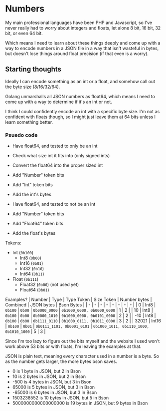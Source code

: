 # Numbers

My main professional languages have been PHP and Javascript, so I've never
really had to worry about integers and floats, let alone 8 bit, 16 bit, 32 bit,
or even 64 bit.

Which means I need to learn about these things deeply and come up with a way to
encode numbers in a JSON file in a way that isn't wasteful in bytes, but doesn't
lose things around float precision (if that even is a worry).

## Starting thoughts

Ideally I can encode something as an int or a float, and somehow call out the
byte size (8/16/32/64).

Golang unmarshalls all JSON numbers as float64, which means I need to come up
with a way to determine if it's an int or not.

I think I could confidently encode an int with a specific byte size. I'm not as
confident with floats though, so I might just leave them at 64 bits unless I
learn something better.

### Psuedo code

* Have float64, and tested to only be an int
* Check what size int it fits into (only signed ints)
* Convert the float64 into the proper sized int
* Add "Number" token bits
* Add "Int<bit size>" token bits
* Add the int's bytes

* Have float64, and tested to not be an int
* Add "Number" token bits
* Add "Float64" token bits
* Add the float's bytes

Tokens:
* Int (`0b100`)
  * Int8  (`0b00`)
  * Int16 (`0b01`)
  * Int32 (`0b10`)
  * Int64 (`0b11`)
* Float (`0b111`)
  * Float32 (`0b00`) (not used yet)
  * Float64 (`0b01`)

Examples?
| Number | Type | Type Token | Size Token | Number bytes | Combined | JSON bytes | Bson Bytes |
| - | - | - | - | - | - | - | - |
| 0 | Int8 | `0b100` | `0b00` |  `0b0000_0000` | `0b1000_0000, 0b0000_0000` | 1 | 2 |
| 10 | Int8 | `0b100` | `0b00` |  `0b0000_1010` | `0b1000_0000, 0b0101_0000` | 2 | 2 |
| -10 | Int8 | `0b100` | `0b00` | `0b1111_0110` | `0b1000_0111, 0b1011_0000` | 3 | 2 |
| 32021 | Int16 | `0b100` | `0b01` | `0b0111_1101, 0b0001_0101` | `0b1000_1011, 0b1110_1000, 0b1010_1000` | 5 | 3 |

Since I'm too lazy to figure out the bits myself and the website I used won't
work above 53 bits or with floats, I'm leaving the examples at that.

JSON is plain text, meaning every character used in a number is a byte. So as
the number gets larger, the more bytes bson saves.

* 0 is 1 byte in JSON, but 2 in Bson
* 10 is 2 bytes in JSON, but 2 in Bson
* -500 is 4 bytes in JSON, but 3 in Bson
* 65000 is 5 bytes in JSON, but 3 in Bson
* -65000 is 6 bytes in JSON, but 3 in Bson
* 1503238552 is 10 bytes in JSON, but 5 in Bson
* 5000000000000000000 is 19 bytes in JSON, but 9 bytes in Bson


